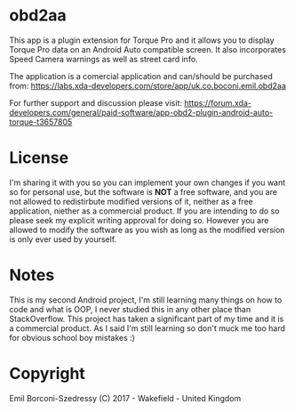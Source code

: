 # obd2aa

This app is a plugin extension for Torque Pro and it allows you to display Torque Pro data on an Android Auto compatible screen. It also incorporates Speed Camera warnings as well as street card info.

The application is a comercial application and can/should be purchased from: https://labs.xda-developers.com/store/app/uk.co.boconi.emil.obd2aa

For further support and discussion please visit: https://forum.xda-developers.com/general/paid-software/app-obd2-plugin-android-auto-torque-t3657805


# License
I'm sharing it with you so you can implement your own changes if you want so for personal use, but the software is **NOT** a free software, and you are not allowed to redistirbute modified versions of it, neither as a free application, niether as a commercial product. If you are intending to do so please seek my explicit writing approval for doing so. However you are allowed to modify the software as you wish as long as the modified version is only ever used by yourself.


# Notes
This is my second Android project, I'm still learning many things on how to code and what is OOP, I never studied this in any other place than StackOverflow. This project has taken a significant part of my time and it is a commercial product. 
As I said I'm still learning so don't muck me too hard for obvious school boy mistakes :)

# Copyright
Emil Borconi-Szedressy (C) 2017 - Wakefield - United Kingdom
